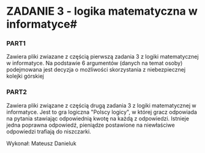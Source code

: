 # ZADANIE 3 - logika matematyczna w informatyce#

### PART1 ###

Zawiera pliki zwiazane z częścią pierwszą zadania 3 z logiki matematycznej w informatyce. Na podstawie 6 argumentów (danych na temat osoby) podejmowana jest decyzja o możliwości skorzystania z niebezpiecznej kolejki górskiej

### PART2 ###

Zawiera pliki związane z częścią drugą zadania 3 z logiki matematycznej w informatyce. Jest to gra logiczna "Polscy logicy", w której gracz odpowiada na pytania stawiając odpowiednią kwotę na każdą z odpowiedzi. Istnieje jedna poprawna odpowiedź, pieniądze postawione na niewłaściwe odpowiedzi trafiają do niszczarki.

Wykonał: Mateusz Danieluk